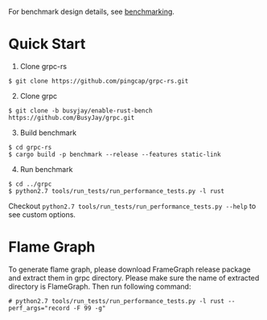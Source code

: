 For benchmark design details, see [benchmarking](http://www.grpc.io/docs/guides/benchmarking.html).

Quick Start
===========

1. Clone grpc-rs

```
$ git clone https://github.com/pingcap/grpc-rs.git
```

2. Clone grpc

```
$ git clone -b busyjay/enable-rust-bench https://github.com/BusyJay/grpc.git
```

3. Build benchmark

```
$ cd grpc-rs
$ cargo build -p benchmark --release --features static-link
```

4. Run benchmark

```
$ cd ../grpc
$ python2.7 tools/run_tests/run_performance_tests.py -l rust
```

Checkout `python2.7 tools/run_tests/run_performance_tests.py --help` to see custom options.

Flame Graph
===========

To generate flame graph, please download FrameGraph release package and extract them in grpc directory.
Please make sure the name of extracted directory is FlameGraph. Then run following command:

```
# python2.7 tools/run_tests/run_performance_tests.py -l rust --perf_args="record -F 99 -g"
```
